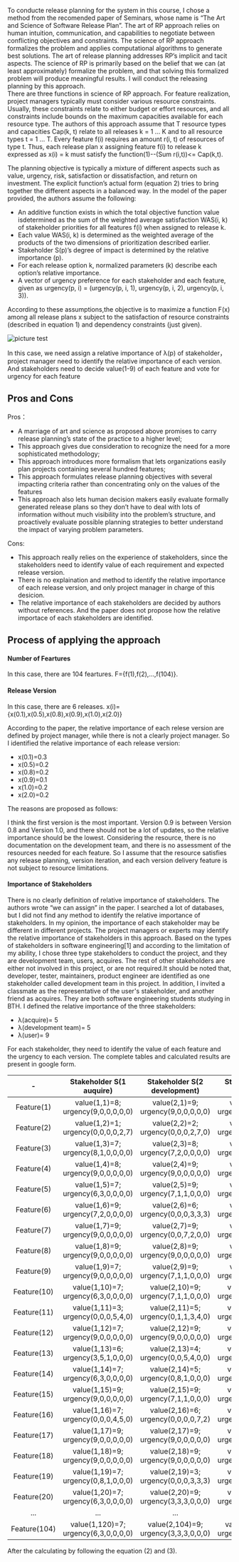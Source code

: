 To conducte release planning for the system in this course, I chose a method from the recomended paper of Seminars, whose name is “The Art and Science of Software Release Plan”. The art of RP approach relies on human intuition, communication, and capabilities to negotiate between conflicting objectives and constraints. The science of RP approach formalizes the problem and applies computational algorithms to generate best solutions. The art of release planning addresses RP’s implicit and tacit aspects. The science of RP is primarily based on the belief that we can (at least approximately) formalize the problem, and that solving this formalized problem will produce meaningful results. I will conduct the releasing planning by this approach.  
There are three functions in science of RP approach. For feature realization, project managers typically must consider various resource constraints. Usually, these constraints relate to either budget or effort resources, and all constraints include bounds on the maximum capacities available for each resource type. The authors of this approach assume that T resource types and capacities Cap(k, t) relate to all releases k = 1 … K and to all resource types t = 1 … T. Every feature f(i) requires an amount r(i, t) of resources of type t. Thus, each release plan x assigning feature f(i) to release k expressed as x(i) = k must satisfy the function(1)--(Sum r(i,t))<= Cap(k,t).

The planning objective is typically a mixture of different aspects such as value, urgency, risk, satisfaction or dissatisfaction, and return on investment. The explicit function’s actual form (equation 2) tries to bring together the different aspects in a balanced way. In the model of the paper provided, the authors assume the following:

- An additive function exists in which the total objective function value isdetermined as the sum of the weighted average satisfaction WAS(i, k) of stakeholder priorities for all features f(i) when assigned to release k.
- Each value WAS(i, k) is determined as the weighted average of the products of the two dimensions of prioritization described earlier. 
- Stakeholder S(p)’s degree of impact is determined by the relative importance (p).
- For each release option k, normalized parameters (k) describe each option’s relative importance. 
- A vector of urgency preference for each stakeholder and each feature, given as urgency(p, i) = (urgency(p, i, 1), urgency(p, i, 2), urgency(p, i, 3)).

According to these assumptions,the objective is to maximize a function F(x) among all release plans x subject to the satisfaction of resource constraints (described in equation 1) and dependency constraints (just given).

![picture test](https://lh3.googleusercontent.com/-K3SXWhkVbiY/WKG5PjxRryI/AAAAAAAAAIc/gXwj8PoJ82kOwJZ8itTZ7mNddSyE5MvnwCJoC/w287-h122-p-rw/1486993699%25281%2529.png)

In this case, we need assign a relative importance of λ(p) of stakeholder， project manager need to identify the relative importance of each version.  And stakeholders need to decide value(1-9) of each feature and vote for urgency for each feature

## Pros and Cons
Pros：
- A marriage of art and science as proposed above promises to carry release planning’s state of the practice to a higher level;
- This approach gives due consideration to recognize the need for a more sophisticated methodology;
- This approach introduces more formalism that lets organizations easily plan projects containing several hundred features;
- This approach formulates release planning objectives with several impacting criteria rather than concentrating only on the values of the features
- This approach also lets human decision makers easily evaluate formally generated release plans so they don’t have to deal with lots of information without much visibility into the problem’s structure, and proactively evaluate possible planning strategies to better understand the impact of varying problem parameters.

Cons:

- This approach really relies on the experience of stakeholders, since the stakeholders need to identify value of each requirement and expected release version.
- There is no explaination and method to identify the relative importance of each release version, and only project manager in charge of this desicion. 
- The relative importance of each stakeholders are decided by authors without references. And the paper does not propose how the relative importace of each stakeholders are identified.

## Process of applying the approach

#### Number of Feartures
In this case, there are 104 feartures.
F={f(1),f(2),...,f(104)}.

#### Release Version
In this case, there are 6 releases.
x(i)={x(0.1),x(0.5),x(0.8),x(0.9),x(1.0),x(2.0)}

According to the paper, the relative importance of each relese version are defined by project manager, while there is not a clearly project manager. So I identified the relative importance of each release version:
- x(0.1)=0.3
- x(0.5)=0.2
- x(0.8)=0.2
- x(0.9)=0.1
- x(1.0)=0.2
- x(2.0)=0.2

The reasons are proposed as follows:

I think the first version is the most important. Version 0.9 is between Version 0.8 and Version 1.0, and there should not be a lot of updates, so the relative importance should be the lowest. Considering the resource, there is no documentation on the development team, and there is no assessment of the resources needed for each feature. So I assume that the resource satisfies any release planning, version iteration, and each version delivery feature is not subject to resource limitations. 

#### Importance of Stakeholders
There is no clearly definition of relative importance of stakeholders. The authors wrote “we can assign” in the paper. I searched a lot of databases, but I did not find any method to identify the relative importance of stakeholders. In my opinion, the importance of each stakeholder may be different in different projects. The project managers or experts may identify the relative importance of stakeholders in this approach. Based on the types of stakeholders in software engineering[1] and according to the limitation of my ability, I chose three type stakeholders to conduct the project, and they are development team, users, acquires. The rest of other stakeholders are either not involved in this project, or are not required.It should be noted that, developer, tester, maintainers, product engineer are identified as one stakeholder called development team in this project. In addition, I invited a classmate as the representative of the user's stakeholder, and another friend as acquires. They are both software engineering students studying in BTH. I defined the relative importance of the three stakeholders:
- λ(acquire)= 5
- λ(development team)= 5
- λ(user)= 9

For each stakeholder, they need to identify the value of each feature and the urgency to each version. The complete tables and calculated results are present in google form.


| - | Stakeholder S(1 auquire) | Stakeholder S(2 development) | Stakeholder S(3 user) |
| :-------------: | :-------------: | :-------------: |:-------------: |
|Feature(1)| value(1,1)=8; urgency(9,0,0,0,0,0)|value(2,1)=9; urgency(9,0,0,0,0,0)| value(3,1)=6; urgency(7,2,0,0,0,0)|
|Feature(2)| value(1,2)=1; urgency(0,0,0,0,2,7)|value(2,2)=2; urgency(0,0,0,2,7,0)| value(3,2)=5; urgency(0,0,2,3,4,0)|
|Feature(3)| value(1,3)=7; urgency(8,1,0,0,0,0)|value(2,3)=8; urgency(7,2,0,0,0,0)| value(3,3)=5; urgency(2,2,2,2,1,1)|
|Feature(4)| value(1,4)=8; urgency(9,0,0,0,0,0)|value(2,4)=9; urgency(9,0,0,0,0,0)| value(3,4)=9; urgency(8,1,0,0,0,0)|
|Feature(5)| value(1,5)=7; urgency(6,3,0,0,0,0)|value(2,5)=9; urgency(7,1,1,0,0,0)| value(3,5)=8; urgency(8,1,0,0,0,0)|
|Feature(6)| value(1,6)=9; urgency(7,2,0,0,0,0)|value(2,6)=6; urgency(0,0,0,3,3,3)| value(3,6)=5; urgency(1,2,2,2,2,2)|
|Feature(7)| value(1,7)=9; urgency(9,0,0,0,0,0)|value(2,7)=9; urgency(0,0,7,2,0,0)| value(3,7)=9; urgency(8,1,0,0,0,0)|
|Feature(8)| value(1,8)=9; urgency(9,0,0,0,0,0)|value(2,8)=9; urgency(9,0,0,0,0,0)| value(3,8)=9; urgency(9,0,0,0,0,0)|
|Feature(9)| value(1,9)=7; urgency(9,0,0,0,0,0)|value(2,9)=9; urgency(7,1,1,0,0,0)| value(3,9)=8; urgency(8,1,0,0,0,0)|
|Feature(10)| value(1,10)=7; urgency(6,3,0,0,0,0)|value(2,10)=9; urgency(7,1,1,0,0,0)| value(3,10)=9; urgency(9,0,0,0,0,0)|
|Feature(11)| value(1,11)=3; urgency(0,0,0,5,4,0)|value(2,11)=5; urgency(0,1,1,3,4,0)| value(3,11)=5; urgency(0,5,4,0,0,0)|
|Feature(12)| value(1,12)=7; urgency(9,0,0,0,0,0)|value(2,12)=9; urgency(9,0,0,0,0,0)| value(3,12)=9; urgency(9,0,0,0,0,0)|
|Feature(13)| value(1,13)=6; urgency(3,5,1,0,0,0)|value(2,13)=4; urgency(0,0,5,4,0,0)| value(3,13)=9; urgency(7,2,0,0,0,0)|
|Feature(14)| value(1,14)=7; urgency(6,3,0,0,0,0)|value(2,14)=5; urgency(0,8,1,0,0,0)| value(3,14)=9; urgency(4,5,0,0,0,0)|
|Feature(15)| value(1,15)=9; urgency(9,0,0,0,0,0)|value(2,15)=9; urgency(7,1,1,0,0,0)| value(3,15)=9; urgency(9,0,0,0,0,0)|
|Feature(16)| value(1,16)=7; urgency(0,0,0,4,5,0)|value(2,16)=6; urgency(0,0,0,0,7,2)| value(3,16)=5; urgency(0,0,0,3,3,3)|
|Feature(17)| value(1,17)=9; urgency(9,0,0,0,0,0)|value(2,17)=9; urgency(9,0,0,0,0,0)| value(3,17)=9; urgency(9,0,0,0,0,0)|
|Feature(18)| value(1,18)=9; urgency(9,0,0,0,0,0)|value(2,18)=9; urgency(9,0,0,0,0,0)| value(3,18)=9; urgency(9,0,0,0,0,0)|
|Feature(19)| value(1,19)=7; urgency(0,8,1,0,0,0)|value(2,19)=3; urgency(0,0,0,3,3,3)| value(3,19)=9; urgency(7,2,0,0,0,0)|
|Feature(20)| value(1,20)=7; urgency(6,3,0,0,0,0)|value(2,20)=9; urgency(3,3,3,0,0,0)| value(3,20)=9; urgency(9,0,0,0,0,0)|
|...| ...|...| ...|
|Feature(104)| value(1,120)=7; urgency(6,3,0,0,0,0)|value(2,104)=9; urgency(3,3,3,0,0,0)| value(3,104)=9; urgency(9,0,0,0,0,0)|

After the calculating by following the equation (2) and (3).
